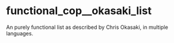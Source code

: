 # functional_cop__okasaki_list
An purely functional list as described by Chris Okasaki, in multiple languages.
